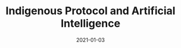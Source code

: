 ---
title: "Indigenous Protocol and Artificial Intelligence"
authors:
    - "Indigenous Protocol and Artificial Intelligence Working Group"
    - "Lewis, Jason Edward"
categories: 
    - "algorithms"
    - "AI"
link: "https://spectrum.library.concordia.ca/986506/7/Indigenous_Protocol_and_AI_2020.pdf"
date: "2021-01-03"
---